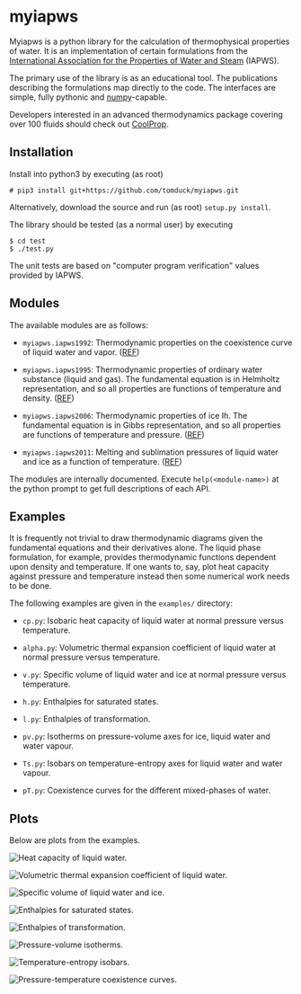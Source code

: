 
myiapws
=======

Myiapws is a python library for the calculation of thermophysical properties of water.  It is an implementation of certain formulations from the [International Association for the Properties of Water and Steam](http://www.iapws.org/) (IAPWS).

The primary use of the library is as an educational tool.  The publications describing the formulations map directly to the code.  The interfaces are simple, fully pythonic and [numpy](http://www.numpy.org/)-capable.

Developers interested in an advanced thermodynamics package covering over 100 fluids should check out [CoolProp](http://www.coolprop.org/).


Installation
------------

Install into python3 by executing (as root)

~~~
# pip3 install git+https://github.com/tomduck/myiapws.git
~~~

Alternatively, download the source and run (as root) `setup.py install`.

The library should be tested (as a normal user) by executing

~~~
$ cd test
$ ./test.py
~~~

The unit tests are based on "computer program verification" values provided by IAPWS.


Modules
-------

The available modules are as follows:

  * `myiapws.iapws1992`: Thermodynamic properties on the coexistence curve of liquid water and vapor.  ([REF](http://www.iapws.org/relguide/supsat.pdf))

  * `myiapws.iapws1995`: Thermodynamic properties of ordinary water substance (liquid and gas).  The fundamental equation is in Helmholtz representation, and so all properties are functions of temperature and density. ([REF](http://iapws.org/relguide/IAPWS95-2014.pdf))

  * `myiapws.iapws2006`: Thermodynamic properties of ice Ih.  The fundamental equation is in Gibbs representation, and so all properties are functions of temperature and pressure. ([REF](http://iapws.org/relguide/Ice-Rev2009.pdf))

  * `myiapws.iapws2011`: Melting and sublimation pressures of liquid water and ice as a function of temperature. ([REF](http://www.iapws.org/relguide/MeltSub2011.pdf))

The modules are internally documented.  Execute `help(<module-name>)` at the python prompt to get full descriptions of each API.


Examples
--------

It is frequently not trivial to draw thermodynamic diagrams given the fundamental equations and their derivatives alone.  The liquid phase formulation, for example, provides thermodynamic functions dependent upon density and temperature.  If one wants to, say, plot heat capacity against pressure and temperature instead then some numerical work needs to be done.

The following examples are given in the `examples/` directory:

  * `cp.py`: Isobaric heat capacity of liquid water at normal pressure versus temperature.

  * `alpha.py`: Volumetric thermal expansion coefficient of liquid water at normal pressure versus temperature.

  * `v.py`: Specific volume of liquid water and ice at normal pressure versus temperature.

  * `h.py`: Enthalpies for saturated states.

  * `l.py`: Enthalpies of transformation.

  * `pv.py`: Isotherms on pressure-volume axes for ice, liquid water and water vapour.

  * `Ts.py`: Isobars on temperature-entropy axes for liquid water and water vapour.

  * `pT.py`: Coexistence curves for the different mixed-phases of water.


Plots
-----

Below are plots from the examples.

![Heat capacity of liquid water.](https://rawgit.com/tomduck/myiapws/master/images/cp.svg)

![Volumetric thermal expansion coefficient of liquid water.](https://rawgit.com/tomduck/myiapws/master/images/alpha.svg)

![Specific volume of liquid water and ice.](https://rawgit.com/tomduck/myiapws/master/images/v.svg)

![Enthalpies for saturated states.](https://rawgit.com/tomduck/myiapws/master/images/h.svg)

![Enthalpies of transformation.](https://rawgit.com/tomduck/myiapws/master/images/l.svg)

![Pressure-volume isotherms.](https://rawgit.com/tomduck/myiapws/master/images/pv.svg)

![Temperature-entropy isobars.](https://rawgit.com/tomduck/myiapws/master/images/Ts.svg)

![Pressure-temperature coexistence curves.](https://rawgit.com/tomduck/myiapws/master/images/pT.svg)
